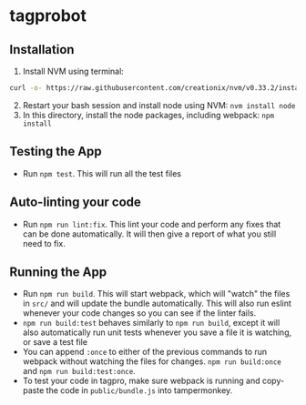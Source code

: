 # tagprobot
## Installation
1. Install NVM using terminal:
```sh
curl -o- https://raw.githubusercontent.com/creationix/nvm/v0.33.2/install.sh | bash
```
2. Restart your bash session and install node using NVM: `nvm install node`
3. In this directory, install the node packages, including webpack: `npm install`

## Testing the App
- Run `npm test`. This will run all the test files

## Auto-linting your code
- Run `npm run lint:fix`. This lint your code and perform any fixes that can be done automatically. It will then give a report of what you still need to fix.


## Running the App
- Run `npm run build`.  This will start webpack, which will "watch" the files in `src/` and will update the bundle automatically.  This will also run eslint whenever your code changes so you can see if the linter fails.
- `npm run build:test` behaves similarly to `npm run build`, except it will also automatically run unit tests whenever you save a file it is watching, or save a test file
- You can append `:once` to either of the previous commands to run webpack without watching the files for changes. `npm run build:once` and `npm run build:test:once`.
- To test your code in tagpro, make sure webpack is running and copy-paste the code in `public/bundle.js` into tampermonkey.
